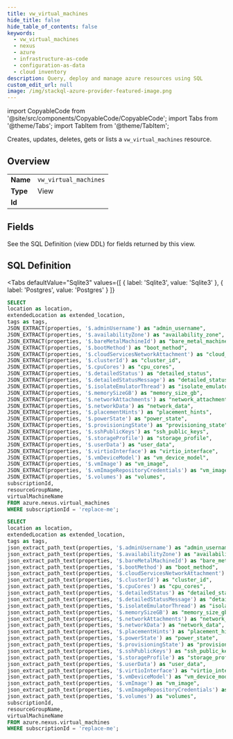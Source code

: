 ```yaml
--- 
title: vw_virtual_machines
hide_title: false
hide_table_of_contents: false
keywords:
  - vw_virtual_machines
  - nexus
  - azure
  - infrastructure-as-code
  - configuration-as-data
  - cloud inventory
description: Query, deploy and manage azure resources using SQL
custom_edit_url: null
image: /img/stackql-azure-provider-featured-image.png
---
```


import CopyableCode from '@site/src/components/CopyableCode/CopyableCode';
import Tabs from '@theme/Tabs';
import TabItem from '@theme/TabItem';

Creates, updates, deletes, gets or lists a <code>vw_virtual_machines</code> resource.

## Overview
<table><tbody>
<tr><td><b>Name</b></td><td><code>vw_virtual_machines</code></td></tr>
<tr><td><b>Type</b></td><td>View</td></tr>
<tr><td><b>Id</b></td><td><CopyableCode code="azure.nexus.vw_virtual_machines" /></td></tr>
</tbody></table>

## Fields

See the SQL Definition (view DDL) for fields returned by this view.

## SQL Definition

<Tabs
defaultValue="Sqlite3"
values={[
{ label: 'Sqlite3', value: 'Sqlite3' },
{ label: 'Postgres', value: 'Postgres' }
]}
>
<TabItem value="Sqlite3">

```sql
SELECT
location as location,
extendedLocation as extended_location,
tags as tags,
JSON_EXTRACT(properties, '$.adminUsername') as "admin_username",
JSON_EXTRACT(properties, '$.availabilityZone') as "availability_zone",
JSON_EXTRACT(properties, '$.bareMetalMachineId') as "bare_metal_machine_id",
JSON_EXTRACT(properties, '$.bootMethod') as "boot_method",
JSON_EXTRACT(properties, '$.cloudServicesNetworkAttachment') as "cloud_services_network_attachment",
JSON_EXTRACT(properties, '$.clusterId') as "cluster_id",
JSON_EXTRACT(properties, '$.cpuCores') as "cpu_cores",
JSON_EXTRACT(properties, '$.detailedStatus') as "detailed_status",
JSON_EXTRACT(properties, '$.detailedStatusMessage') as "detailed_status_message",
JSON_EXTRACT(properties, '$.isolateEmulatorThread') as "isolate_emulator_thread",
JSON_EXTRACT(properties, '$.memorySizeGB') as "memory_size_gb",
JSON_EXTRACT(properties, '$.networkAttachments') as "network_attachments",
JSON_EXTRACT(properties, '$.networkData') as "network_data",
JSON_EXTRACT(properties, '$.placementHints') as "placement_hints",
JSON_EXTRACT(properties, '$.powerState') as "power_state",
JSON_EXTRACT(properties, '$.provisioningState') as "provisioning_state",
JSON_EXTRACT(properties, '$.sshPublicKeys') as "ssh_public_keys",
JSON_EXTRACT(properties, '$.storageProfile') as "storage_profile",
JSON_EXTRACT(properties, '$.userData') as "user_data",
JSON_EXTRACT(properties, '$.virtioInterface') as "virtio_interface",
JSON_EXTRACT(properties, '$.vmDeviceModel') as "vm_device_model",
JSON_EXTRACT(properties, '$.vmImage') as "vm_image",
JSON_EXTRACT(properties, '$.vmImageRepositoryCredentials') as "vm_image_repository_credentials",
JSON_EXTRACT(properties, '$.volumes') as "volumes",
subscriptionId,
resourceGroupName,
virtualMachineName
FROM azure.nexus.virtual_machines
WHERE subscriptionId = 'replace-me';
```

</TabItem>
<TabItem value="Postgres">

```sql
SELECT
location as location,
extendedLocation as extended_location,
tags as tags,
json_extract_path_text(properties, '$.adminUsername') as "admin_username",
json_extract_path_text(properties, '$.availabilityZone') as "availability_zone",
json_extract_path_text(properties, '$.bareMetalMachineId') as "bare_metal_machine_id",
json_extract_path_text(properties, '$.bootMethod') as "boot_method",
json_extract_path_text(properties, '$.cloudServicesNetworkAttachment') as "cloud_services_network_attachment",
json_extract_path_text(properties, '$.clusterId') as "cluster_id",
json_extract_path_text(properties, '$.cpuCores') as "cpu_cores",
json_extract_path_text(properties, '$.detailedStatus') as "detailed_status",
json_extract_path_text(properties, '$.detailedStatusMessage') as "detailed_status_message",
json_extract_path_text(properties, '$.isolateEmulatorThread') as "isolate_emulator_thread",
json_extract_path_text(properties, '$.memorySizeGB') as "memory_size_gb",
json_extract_path_text(properties, '$.networkAttachments') as "network_attachments",
json_extract_path_text(properties, '$.networkData') as "network_data",
json_extract_path_text(properties, '$.placementHints') as "placement_hints",
json_extract_path_text(properties, '$.powerState') as "power_state",
json_extract_path_text(properties, '$.provisioningState') as "provisioning_state",
json_extract_path_text(properties, '$.sshPublicKeys') as "ssh_public_keys",
json_extract_path_text(properties, '$.storageProfile') as "storage_profile",
json_extract_path_text(properties, '$.userData') as "user_data",
json_extract_path_text(properties, '$.virtioInterface') as "virtio_interface",
json_extract_path_text(properties, '$.vmDeviceModel') as "vm_device_model",
json_extract_path_text(properties, '$.vmImage') as "vm_image",
json_extract_path_text(properties, '$.vmImageRepositoryCredentials') as "vm_image_repository_credentials",
json_extract_path_text(properties, '$.volumes') as "volumes",
subscriptionId,
resourceGroupName,
virtualMachineName
FROM azure.nexus.virtual_machines
WHERE subscriptionId = 'replace-me';
```

</TabItem>
</Tabs>
